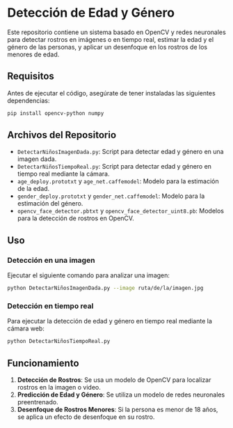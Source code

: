 # Detección de Edad y Género

Este repositorio contiene un sistema basado en OpenCV y redes neuronales para detectar rostros en imágenes o en tiempo real, estimar la edad y el género de las personas, y aplicar un desenfoque en los rostros de los menores de edad.

## Requisitos

Antes de ejecutar el código, asegúrate de tener instaladas las siguientes dependencias:

```bash
pip install opencv-python numpy
```

## Archivos del Repositorio

- `DetectarNiñosImagenDada.py`: Script para detectar edad y género en una imagen dada.
- `DetectarNiñosTiempoReal.py`: Script para detectar edad y género en tiempo real mediante la cámara.
- `age_deploy.prototxt` y `age_net.caffemodel`: Modelo para la estimación de la edad.
- `gender_deploy.prototxt` y `gender_net.caffemodel`: Modelo para la estimación del género.
- `opencv_face_detector.pbtxt` y `opencv_face_detector_uint8.pb`: Modelos para la detección de rostros en OpenCV.

## Uso

### Detección en una imagen

Ejecutar el siguiente comando para analizar una imagen:

```bash
python DetectarNiñosImagenDada.py --image ruta/de/la/imagen.jpg
```

### Detección en tiempo real

Para ejecutar la detección de edad y género en tiempo real mediante la cámara web:

```bash
python DetectarNiñosTiempoReal.py
```

## Funcionamiento

1. **Detección de Rostros**: Se usa un modelo de OpenCV para localizar rostros en la imagen o video.
2. **Predicción de Edad y Género**: Se utiliza un modelo de redes neuronales preentrenado.
3. **Desenfoque de Rostros Menores**: Si la persona es menor de 18 años, se aplica un efecto de desenfoque en su rostro.
